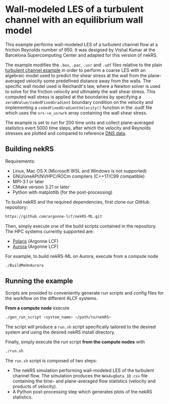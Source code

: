 # Wall-modeled LES of a turbulent channel with an equilibrium wall model

This example performs wall-modeled LES of a turbulent channel flow at a friction Reynolds number of 950.
It was designed by Vishal Kumar at the Barcelona Supercomputing Center and adapted for this version of nekRS.

The example modifies the `.box`, `.par`, `.usr` and `.udf` files relative to the plain [turbulent channel example](../turbChannel/) in order to perform a coarse LES with an algebraic model used to predict the shear stress at the wall from the plane-averaged velocity some predefined distance away from the walls.
The specific wall model used is Reichardt's law, where a Newton solver is used to solve for the friction velocity and ultimately the wall shear stress.
This computed wall stress is applied at the boundaries by specifying a `zeroNValue/codedFixedGradient` boundary condition on the velocity and implementing a `codedFixedGradientVelocity()` function in the .oudf file which uses the `nrs->o_usrwrk` array containing the wall shear stress.

The example is set to run for 200 time units and collect plane-averaged statistics evert 5000 time steps, after which the velocity and Reynolds stresses are plotted and compared to reference [DNS data](./Re950_DNS.txt).


## Building nekRS

Requirements:
* Linux, Mac OS X (Microsoft WSL and Windows is not supported)
* GNU/oneAPI/NVHPC/ROCm compilers (C++17/C99 compatible)
* MPI-3.1 or later
* CMake version 3.21 or later
* Python with matplotlib (for the post-processing)

To build nekRS and the required dependencies, first clone our GitHub repository:

```sh
https://github.com/argonne-lcf/nekRS-ML.git
```

Then, simply execute one of the build scripts contained in the repository.
The HPC systems currently supported are:
* [Polaris](https://docs.alcf.anl.gov/polaris/) (Argonne LCF)
* [Aurora](https://docs.alcf.anl.gov/aurora/) (Argonne LCF)

For example, to build nekRS-ML on Aurora, execute from a compute node

```sh
./BuildMeOnAurora
```

## Running the example

Scripts are provided to conveniently generate run scripts and config files for the workflow on the different ALCF systems.

**From a compute node** execute

```sh
./gen_run_script <system_name> </path/to/nekRS>
```

The script will produce a `run.sh` script specifically tailored to the desired system and using the desired nekRS install directory.

Finally, simply execute the run script **from the compute nodes** with

```bash
./run.sh
```

The `run.sh` script is composed of two steps:

- The nekRS simulation performing wall-modeled LES of the turbulent channel flow. The simulation produces the `NekAvgData_1D.csv` file containing the time- and plane-averaged flow statistics (velocity and products of velocity).
- A Python post-processing step which generates plots of the nekRS statistics.

